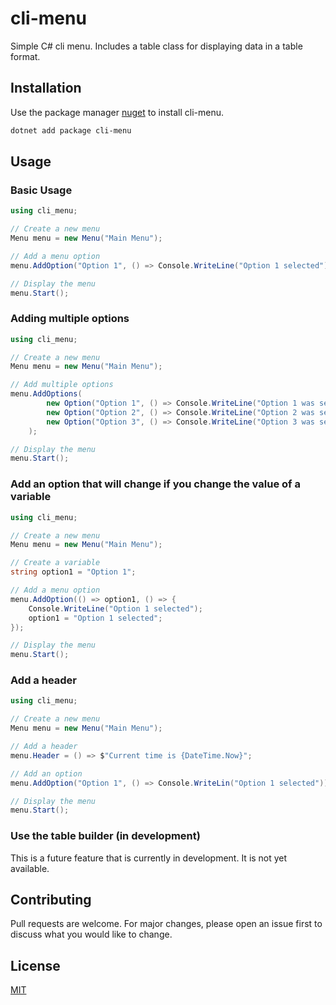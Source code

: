 # cli-menu

Simple C# cli menu. Includes a table class for displaying data in a table format.

## Installation

Use the package manager [nuget](https://www.nuget.org/packages/cli-menu/) to install cli-menu.

```bash
dotnet add package cli-menu
```

## Usage

### Basic Usage

```csharp
using cli_menu;

// Create a new menu
Menu menu = new Menu("Main Menu");

// Add a menu option
menu.AddOption("Option 1", () => Console.WriteLine("Option 1 selected"));

// Display the menu
menu.Start();
```

### Adding multiple options

```csharp
using cli_menu;

// Create a new menu
Menu menu = new Menu("Main Menu");

// Add multiple options
menu.AddOptions(
        new Option("Option 1", () => Console.WriteLine("Option 1 was selected!")),
        new Option("Option 2", () => Console.WriteLine("Option 2 was selected!")),
        new Option("Option 3", () => Console.WriteLine("Option 3 was selected!"))
    );

// Display the menu
menu.Start();
```

### Add an option that will change if you change the value of a variable

```csharp
using cli_menu;

// Create a new menu
Menu menu = new Menu("Main Menu");

// Create a variable
string option1 = "Option 1";

// Add a menu option
menu.AddOption(() => option1, () => {
    Console.WriteLine("Option 1 selected");
    option1 = "Option 1 selected";
});

// Display the menu
menu.Start();
```

### Add a header

```csharp
using cli_menu;

// Create a new menu
Menu menu = new Menu("Main Menu");

// Add a header
menu.Header = () => $"Current time is {DateTime.Now}";

// Add an option
menu.AddOption("Option 1", () => Console.WriteLin("Option 1 selected"));

// Display the menu
menu.Start();
```

### Use the table builder (in development)

This is a future feature that is currently in development. It is not yet available.

## Contributing

Pull requests are welcome. For major changes, please open an issue first to discuss what you would like to change.

## License

[MIT](https://choosealicense.com/licenses/mit/)

